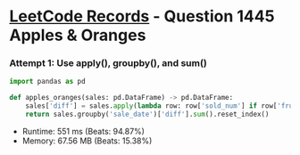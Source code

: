 # [LeetCode Records](../../README.md) - Question 1445 Apples & Oranges

### Attempt 1: Use apply(), groupby(), and sum()
```py
import pandas as pd

def apples_oranges(sales: pd.DataFrame) -> pd.DataFrame:
    sales['diff'] = sales.apply(lambda row: row['sold_num'] if row['fruit'] == 'apples' else -row['sold_num'], axis=1)
    return sales.groupby('sale_date')['diff'].sum().reset_index()
```
- Runtime: 551 ms (Beats: 94.87%)
- Memory: 67.56 MB (Beats: 15.38%)

<br>
